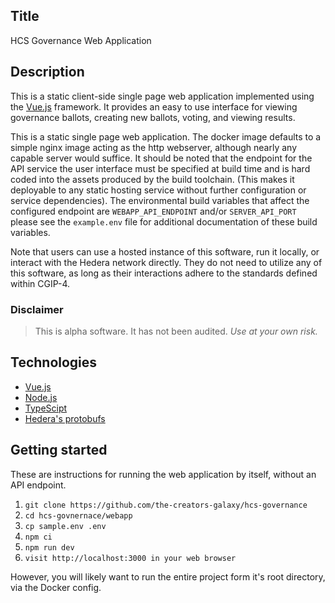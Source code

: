 ## Title 

HCS Governance Web Application 

## Description 

This is a static client-side single page web application implemented using the [Vue.js](https://vuejs.org) framework. It provides an easy to use interface for viewing governance ballots, creating new ballots, voting, and viewing results.

This is a static single page web application.  The docker image defaults to a simple nginx image acting as the http webserver, although nearly any capable server would suffice.  It should be noted that the endpoint for the API service the user interface must be specified at build time and is hard coded into the assets produced by the build toolchain.  (This makes it deployable to any static hosting service without further configuration or service dependencies). The environmental build variables that affect the configured endpoint are `WEBAPP_API_ENDPOINT` and/or `SERVER_API_PORT` please see the 
`example.env` file for additional documentation of these build variables.

Note that users can use a hosted instance of this software, run it locally, or interact with the Hedera network directly. They do not need to utilize any of this software, as long as their interactions adhere to the standards defined within CGIP-4.

### Disclaimer

> This is alpha software. It has not been audited. *Use at your own risk.*

## Technologies

- [Vue.js](https://vuejs.org)
- [Node.js](https://nodejs.org/en/)
- [TypeScipt](https://www.typescriptlang.org)
- [Hedera's protobufs](https://www.npmjs.com/package/@hashgraph/proto)

## Getting started

These are instructions for running the web application by itself, without an API endpoint.

1. `git clone https://github.com/the-creators-galaxy/hcs-governance` 
2. `cd hcs-govnernace/webapp`
3. `cp sample.env .env`
4. `npm ci`
5. `npm run dev`
6. `visit http://localhost:3000 in your web browser`

However, you will likely want to run the entire project form it's root directory, via the Docker config. 